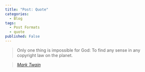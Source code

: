 ```yaml
---
title: "Post: Quote"
categories:
  - Blog
tags:
  - Post Formats
  - quote
published: False
---
```


> Only one thing is impossible for God: To find any sense in any copyright law on the planet.
  
> <cite><a href="http://www.brainyquote.com/quotes/quotes/m/marktwain163473.html">Mark Twain</a></cite>